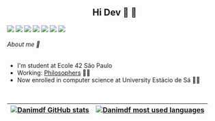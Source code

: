 ## <div align="center"> Hi Dev :cherry_blossom: :milky_way: </div> 

<div style="display: flex;" align="center">
    <a href="https://en.wikipedia.org/wiki/C_(programming_language)"><img src="https://img.shields.io/badge/C-00599C?style=for-the-badge&logo=c&logoColor=white"></a> &nbsp
    <a href="https://developer.mozilla.org/pt-BR/docs/Web/JavaScript"><img src="https://img.shields.io/badge/JavaScript-F7DF1E?style=for-the-badge&logo=javascript&logoColor=black"></a> &nbsp
    <a href="https://vuejs.org/"><img src="https://img.shields.io/badge/Vue.js-35495E?style=for-the-badge&logo=vue.js&logoColor=4FC08D"></a> &nbsp
    <a href="https://elixir-lang.org/"><img src="https://img.shields.io/badge/Elixir-4B275F?style=for-the-badge&logo=elixir&logoColor=white"></a> &nbsp
    <a href="https://www.java.com/pt-BR/download/help/whatis_java.html"><img src="https://img.shields.io/badge/Java-ED8B00?style=for-the-badge&logo=java&logoColor=white"></a> &nbsp
    <a href="https://docs.microsoft.com/pt-br/dotnet/core/introduction"><img src="https://img.shields.io/badge/.NET-5C2D91?style=for-the-badge&logo=.net&logoColor=white"></a> &nbsp
    <a href="https://angular.io/"><img src="https://img.shields.io/badge/Angular-DD0031?style=for-the-badge&logo=angular&logoColor=white"></a> &nbsp
    
</div>    

###### About me :rose:
  - I'm student at Ecole 42 São Paulo
  - Working: [Philosophers](https://github.com/Danimdf/Philosophers) :technologist:
  - Now enrolled in computer science at University Estácio de Sá :tipping_hand_woman: 
     
  <br>      
        
| [![Danimdf GitHub stats](https://github-readme-stats.vercel.app/api?username=Danimdf&count_private=true&show_icons=true&hide=issues&hide_border=true&theme=radical)](https://github.com/Danimdf?tab=repositories) | [![Danimdf most used languages](https://github-readme-stats.vercel.app/api/top-langs/?username=Danimdf&layout=compact&hide_border=true&theme=radical)](https://github.com/Danimdf?tab=repositories) |
|:-:|:-:|
